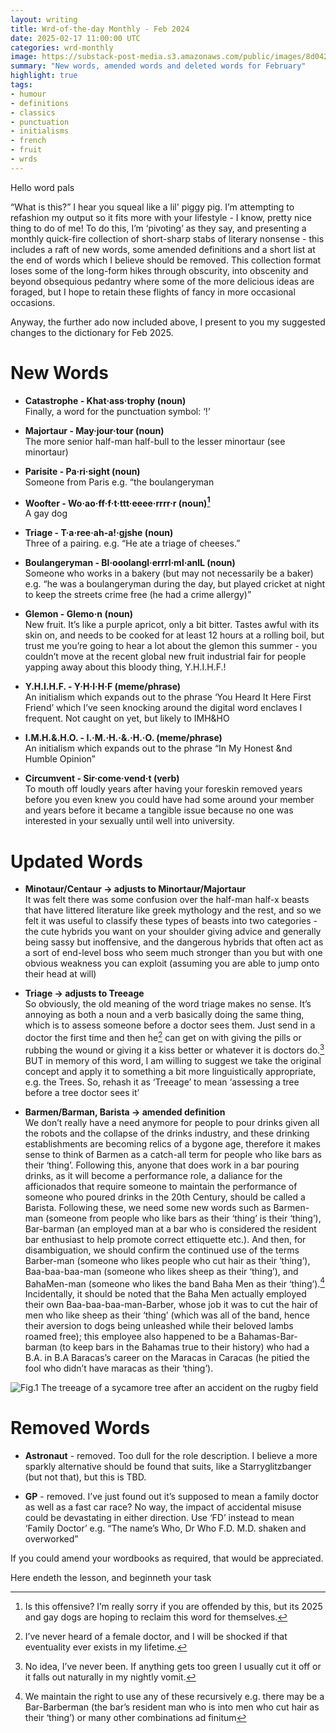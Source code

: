 ```yaml
---
layout: writing
title: Wrd-of-the-day Monthly - Feb 2024
date: 2025-02-17 11:00:00 UTC
categories: wrd-monthly
image: https://substack-post-media.s3.amazonaws.com/public/images/8d042429-a17f-467a-bea9-78008513b424_2848x1664.png
summary: "New words, amended words and deleted words for February"
highlight: true
tags:
- humour
- definitions
- classics
- punctuation
- initialisms
- french
- fruit
- wrds
---
```


Hello word pals

“What is this?” I hear you squeal like a lil' piggy pig. I’m attempting to refashion my output so it fits more with your lifestyle - I know, pretty nice thing to do of me! To do this, I’m ‘pivoting’ as they say, and presenting a monthly quick-fire collection of short-sharp stabs of literary nonsense - this includes a raft of new words, some amended definitions and a short list at the end of words which I believe should be removed. This collection format loses some of the long-form hikes through obscurity, into obscenity and beyond obsequious pedantry where some of the more delicious ideas are foraged, but I hope to retain these flights of fancy in more occasional occasions.

Anyway, the further ado now included above, I present to you my suggested changes to the dictionary for Feb 2025.

# New Words
- **Catastrophe - Khat·ass·trophy (noun)**\
Finally, a word for the punctuation symbol: ‘!’

- **Majortaur - May·jour·tour (noun)**\
The more senior half-man half-bull to the lesser minortaur (see minortaur)

- **Parisite - Pa·ri·sight (noun)**\
Someone from Paris e.g. “the boulangeryman

- **Woofter - Wo·ao·ff·f·t·ttt·eeee·rrrr·r (noun)[^1]**\
A gay dog

- **Triage - T·a·ree·ah-a!·gjshe (noun)**\
Three of a pairing. e.g. “He ate a triage of cheeses.”

- **Boulangeryman - Bl·ooolangl·errrl·ml·anlL (noun)**\
Someone who works in a bakery (but may not necessarily be a baker) e.g. “he was a boulangeryman during the day, but played cricket at night to keep the streets crime free (he had a crime allergy)”

- **Glemon - Glemo·n (noun)**\
New fruit. It’s like a purple apricot, only a bit bitter. Tastes awful with its skin on, and needs to be cooked for at least 12 hours at a rolling boil, but trust me you’re going to hear a lot about the glemon this summer - you couldn’t move at the recent global new fruit industrial fair for people yapping away about this bloody thing, Y.H.I.H.F.!

- **Y.H.I.H.F. - Y·H·I·H·F (meme/phrase)**\
An initialism which expands out to the phrase ‘You Heard It Here First Friend’ which I’ve seen knocking around the digital word enclaves I frequent. Not caught on yet, but likely to IMH&HO

- **I.M.H.&.H.O. - I.·M.·H.·&.·H.·O. (meme/phrase)**\
An initialism which expands out to the phrase “In My Honest &nd Humble Opinion”

- **Circumvent - Sir·come·vend·t (verb)**\
To mouth off loudly years after having your foreskin removed years before you even knew you could have had some around your member and years before it became a tangible issue because no one was interested in your sexually until well into university.

# Updated Words
- **Minotaur/Centaur → adjusts to Minortaur/Majortaur**\
It was felt there was some confusion over the half-man half-x beasts that have littered literature like greek mythology and the rest, and so we felt it was useful to classify these types of beasts into two categories - the cute hybrids you want on your shoulder giving advice and generally being sassy but inoffensive, and the dangerous hybrids that often act as a sort of end-level boss who seem much stronger than you but with one obvious weakness you can exploit (assuming you are able to jump onto their head at will)

- **Triage → adjusts to Treeage**\
So obviously, the old meaning of the word triage makes no sense. It’s annoying as both a noun and a verb basically doing the same thing, which is to assess someone before a doctor sees them. Just send in a doctor the first time and then he[^2] can get on with giving the pills or rubbing the wound or giving it a kiss better or whatever it is doctors do.[^3] BUT in memory of this word, I am willing to suggest we take the original concept and apply it to something a bit more linguistically appropriate, e.g. the Trees. So, rehash it as ‘Treeage’ to mean ‘assessing a tree before a tree doctor sees it’

- **Barmen/Barman, Barista → amended definition**\
We don’t really have a need anymore for people to pour drinks given all the robots and the collapse of the drinks industry, and these drinking establishments are becoming relics of a bygone age, therefore it makes sense to think of Barmen as a catch-all term for people who like bars as their ‘thing’. Following this, anyone that does work in a bar pouring drinks, as it will become a performance role, a daliance for the afficionados that require someone to maintain the performance of someone who poured drinks in the 20th Century, should be called a Barista. Following these, we need some new words such as Barmen-man (someone from people who like bars as their ‘thing’ is their ‘thing’), Bar-barman (an employed man at a bar who is considered the resident bar enthusiast to help promote correct ettiquette etc.). And then, for disambiguation, we should confirm the continued use of the terms Barber-man (someone who likes people who cut hair as their ‘thing’), Baa-baa-baa-man (someone who likes sheep as their ‘thing’), and BahaMen-man (someone who likes the band Baha Men as their ‘thing’).[^4] Incidentally, it should be noted that the Baha Men actually employed their own Baa-baa-baa-man-Barber, whose job it was to cut the hair of men who like sheep as their ‘thing’ (which was all of the band, hence their aversion to dogs being unleashed while their beloved lambs roamed free); this employee also happened to be a Bahamas-Bar-barman (to keep bars in the Bahamas true to their history) who had a B.A. in B.A Baracas’s career on the Maracas in Caracas (he pitied the fool who didn’t have maracas as their ‘thing’).

![Fig.1 The treeage of a sycamore tree after an accident on the rugby field](https://substack-post-media.s3.amazonaws.com/public/images/8d042429-a17f-467a-bea9-78008513b424_2848x1664.png)

# Removed Words
- **Astronaut** - removed. Too dull for the role description. I believe a more sparkly alternative should be found that suits, like a Starryglitzbanger (but not that), but this is TBD.

- **GP** - removed. I’ve just found out it’s supposed to mean a family doctor as well as a fast car race? No way, the impact of accidental misuse could be devastating in either direction. Use ‘FD’ instead to mean ‘Family Doctor’ e.g. “The name’s Who, Dr Who F.D. M.D. shaken and overworked”

If you could amend your wordbooks as required, that would be appreciated.

Here endeth the lesson, and beginneth your task

[^1]: Is this offensive? I’m really sorry if you are offended by this, but its 2025 and gay dogs are hoping to reclaim this word for themselves.
[^2]:I’ve never heard of a female doctor, and I will be shocked if that eventuality ever exists in my lifetime.
[^3]:No idea, I’ve never been. If anything gets too green I usually cut it off or it falls out naturally in my nightly vomit.
[^4]:We maintain the right to use any of these recursively e.g. there may be a Bar-Barberman (the bar’s resident man who is into men who cut hair as their ‘thing’) or many other combinations ad finitum